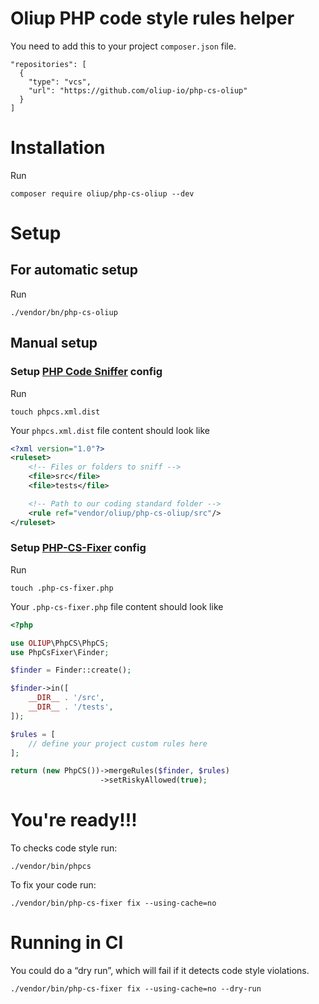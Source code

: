 # Oliup PHP code style rules helper

You need to add this to your project `composer.json` file.

```
"repositories": [
  {
    "type": "vcs",
    "url": "https://github.com/oliup-io/php-cs-oliup"
  }
]
```

# Installation

Run

```shell
composer require oliup/php-cs-oliup --dev
```

# Setup

## For automatic setup

Run

```shell
./vendor/bn/php-cs-oliup
```

## Manual setup

### Setup [PHP Code Sniffer][php_codesniffer] config

Run

```shell
touch phpcs.xml.dist
```

Your `phpcs.xml.dist` file content should look like

```xml
<?xml version="1.0"?>
<ruleset>
    <!-- Files or folders to sniff -->
    <file>src</file>
    <file>tests</file>

    <!-- Path to our coding standard folder -->
    <rule ref="vendor/oliup/php-cs-oliup/src"/>
</ruleset>

```

### Setup [PHP-CS-Fixer][php_cs_fixer] config

Run

```shell
touch .php-cs-fixer.php
```

Your `.php-cs-fixer.php` file content should look like

```php
<?php

use OLIUP\PhpCS\PhpCS;
use PhpCsFixer\Finder;

$finder = Finder::create();

$finder->in([
	__DIR__ . '/src',
	__DIR__ . '/tests',
]);

$rules = [
	// define your project custom rules here
];

return (new PhpCS())->mergeRules($finder, $rules)
					->setRiskyAllowed(true);

```

# You're ready!!!

To checks code style run:

```shell
./vendor/bin/phpcs
```

To fix your code run:

```shell
./vendor/bin/php-cs-fixer fix --using-cache=no
```

# Running in CI

You could do a “dry run”, which will fail if it detects code style violations.

```shell
./vendor/bin/php-cs-fixer fix --using-cache=no --dry-run
```

[php_codesniffer]: https://github.com/squizlabs/php_codesniffer
[php_cs_fixer]: https://github.com/friendsofphp/php-cs-fixer

